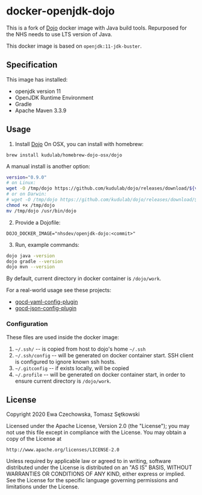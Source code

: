 # docker-openjdk-dojo
This is a fork of [Dojo](https://github.com/kudulab/dojo) docker image with Java build tools. 
Repurposed for the NHS needs to use LTS version of Java. 

This docker image is based on `openjdk:11-jdk-buster`.

## Specification
This image has installed:
 * openjdk version 11
 * OpenJDK Runtime Environment
 * Gradle
 * Apache Maven 3.3.9

## Usage
1. Install [Dojo](https://github.com/kudulab/dojo)
On OSX, you can install with homebrew:
```
brew install kudulab/homebrew-dojo-osx/dojo
```
A manual install is another option:
```sh
version="0.9.0"
# on Linux:
wget -O /tmp/dojo https://github.com/kudulab/dojo/releases/download/${version}/dojo_linux_amd64
# or on Darwin:
# wget -O /tmp/dojo https://github.com/kudulab/dojo/releases/download/${version}/dojo_darwin_amd64
chmod +x /tmp/dojo
mv /tmp/dojo /usr/bin/dojo
```
2. Provide a Dojofile:
```
DOJO_DOCKER_IMAGE="nhsdev/openjdk-dojo:<commit>"
```
3. Run, example commands:
```bash
dojo java -version
dojo gradle --version
dojo mvn --version
```

By default, current directory in docker container is `/dojo/work`.

For a real-world usage see these projects:
 * [gocd-yaml-config-plugin](https://github.com/tomzo/gocd-yaml-config-plugin)
 * [gocd-json-config-plugin](https://github.com/tomzo/gocd-json-config-plugin)

### Configuration

These files are used inside the docker image:

1. `~/.ssh/` -- is copied from host to dojo's home `~/.ssh`
1. `~/.ssh/config` -- will be generated on docker container start. SSH client is configured to ignore known ssh hosts.
2. `~/.gitconfig` -- if exists locally, will be copied
3. `~/.profile` -- will be generated on docker container start, in
  order to ensure current directory is `/dojo/work`.

## License

Copyright 2020 Ewa Czechowska, Tomasz Sętkowski

Licensed under the Apache License, Version 2.0 (the "License");
you may not use this file except in compliance with the License.
You may obtain a copy of the License at

    http://www.apache.org/licenses/LICENSE-2.0

Unless required by applicable law or agreed to in writing, software
distributed under the License is distributed on an "AS IS" BASIS,
WITHOUT WARRANTIES OR CONDITIONS OF ANY KIND, either express or implied.
See the License for the specific language governing permissions and
limitations under the License.
